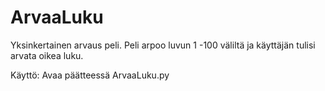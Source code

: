 # ArvaaLuku
Yksinkertainen arvaus peli. Peli arpoo luvun 1 -100 väliltä ja käyttäjän tulisi arvata oikea luku.

Käyttö: Avaa päätteessä ArvaaLuku.py
